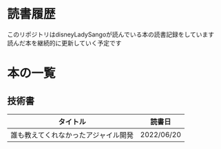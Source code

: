 # 読書履歴
このリポジトリはdisneyLadySangoが読んでいる本の読書記録をしています  
読んだ本を継続的に更新していく予定です

# 本の一覧
## 技術書
| タイトル | 読書日 |
| ---- | ---- |
| 誰も教えてくれなかったアジャイル開発 | 2022/06/20 |
